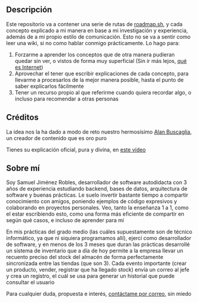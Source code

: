 ## Descripción
Este repositorio va a contener una serie de rutas de [roadmap.sh](https://roadmap.sh), y cada concepto explicado a mi manera en base a mi investigación y experiencia, además de a mi propio estilo de comunicación. Esto no se va a sentir como leer una wiki, si no como hablar conmigo prácticamente. Lo hago para:

1. Forzarme a aprender los conceptos que de otra manera pudieran quedar sin ver, o vistos de forma muy superficial (Sin ir más lejos, [qué es Internet](./backend/internet.md))
2. Aprovechar el tener que escribir explicaciones de cada concepto, para llevarme a procesarlos de la mejor manera posible, hasta el punto de saber explicarlos fácilmente
3. Tener un recurso propio al que referirme cuando quiera recordar algo, o incluso para recomendar a otras personas

## Créditos
La idea nos la ha dado a modo de reto nuestro hermosísimo [Alan Buscaglia](https://alan-buscaglia.vercel.app/home), un creador de contenido que es oro puro

Tienes su explicación oficial, pura y divina, en [este vídeo](https://youtu.be/T1bTgsYjkYw?si=r8C4tcVoCk9F8jaT)

## Sobre mí
Soy Samuel Jiménez Robles, desarrollador de software autodidacta con 3 años de experiencia estudiando backend, bases de datos, arquitectura de software y buenas prácticas. Le suelo invertir bastante tiempo a compartir conocimiento con amigos, poniendo ejemplos de código expresivos y colaborando en proyectos personales. Veo, tanto la enseñanza 1 a 1, como el estar escribiendo esto, como una forma más eficiente de compartir en según qué casos, e incluso de aprender para mí

En mis prácticas del grado medio (las cuáles supuestamente son de técnico informático, ya que ni siquiera programamos allí), ejercí como desarrollador de software, y en menos de los 3 meses que duran las prácticas desarrollé un sistema de inventario que a día de hoy permite a la empresa llevar un recuento preciso del stock del almacén de forma perfectamente sincronizada entre las tiendas (que son 3). Cada evento importante (crear un producto, vender, registrar que ha llegado stock) envía un correo al jefe y crea un registro, el cuál se usa para generar un historial que puede consultar el usuario

Para cualquier duda, propuesta e interés, [contáctame por correo](mailto:contacto@xsamueljr.anonaddy.com), sin miedo
